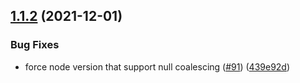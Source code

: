 ## [1.1.2](https://github.com/wtho/avro-decorators/compare/v1.1.1...v1.1.2) (2021-12-01)


### Bug Fixes

* force node version that support null coalescing ([#91](https://github.com/wtho/avro-decorators/issues/91)) ([439e92d](https://github.com/wtho/avro-decorators/commit/439e92d248e3f4126bd0af5430e53fa253f4ecd0))

